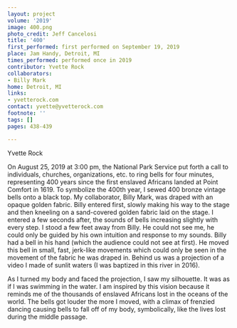 ```yaml
---
layout: project
volume: '2019'
image: 400.png
photo_credit: Jeff Cancelosi
title: '400'
first_performed: first performed on September 19, 2019
place: Jam Handy, Detroit, MI
times_performed: performed once in 2019
contributor: Yvette Rock
collaborators:
- Billy Mark
home: Detroit, MI
links:
- yvetterock.com
contact: yvette@yvetterock.com
footnote: ''
tags: []
pages: 438-439

---
```


Yvette Rock

On August 25, 2019 at 3:00 pm, the National Park Service put forth a call to individuals, churches, organizations, etc. to ring bells for four minutes, representing 400 years since the first enslaved Africans landed at Point Comfort in 1619. To symbolize the 400th year, I sewed 400 bronze vintage bells onto a black top. My collaborator, Billy Mark, was draped with an opaque golden fabric. Billy entered first, slowly making his way to the stage and then kneeling on a sand-covered golden fabric laid on the stage. I entered a few seconds after, the sounds of bells increasing slightly with every step. I stood a few feet away from Billy. He could not see me, he could only be guided by his own intuition and response to my sounds. Billy had a bell in his hand (which the audience could not see at first). He moved this bell in small, fast, jerk-like movements which could only be seen in the movement of the fabric he was draped in. Behind us was a projection of a video I made of sunlit waters (I was baptized in this river in 2016).

As I turned my body and faced the projection, I saw my silhouette. It was as if I was swimming in the water. I am inspired by this vision because it reminds me of the thousands of enslaved Africans lost in the oceans of the world. The bells got louder the more I moved, with a climax of frenzied dancing causing bells to fall off of my body, symbolically, like the lives lost during the middle passage.
